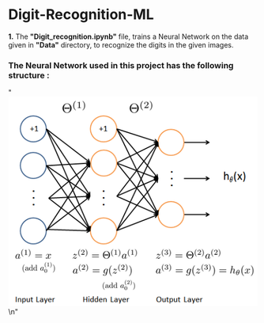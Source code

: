 # Digit-Recognition-ML

**1.** The **"Digit_recognition.ipynb"** file, trains a Neural Network on the data given in **"Data"** directory, to recognize the digits in the given images.


### The Neural Network used in this project has the following structure :

   "![](Figures/neural_network.png)\n"
